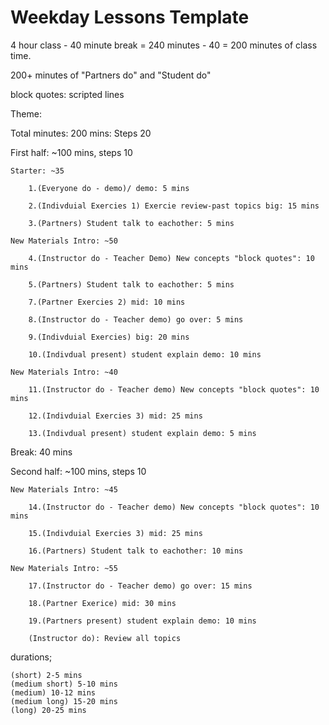 # Weekday Lessons Template

4 hour class - 40 minute break = 240 minutes - 40 = 200 minutes of class time.

200+ minutes of "Partners do" and "Student do"

block quotes: scripted lines

Theme:

Total minutes: 200 mins: Steps 20

First half: ~100 mins, steps 10

	Starter: ~35

		1.(Everyone do - demo)/ demo: 5 mins

		2.(Indivduial Exercies 1) Exercie review-past topics big: 15 mins

		3.(Partners) Student talk to eachother: 5 mins

	New Materials Intro: ~50

		4.(Instructor do - Teacher Demo) New concepts "block quotes": 10 mins 

		5.(Partners) Student talk to eachother: 5 mins

		7.(Partner Exercies 2) mid: 10 mins 

		8.(Instructor do - Teacher demo) go over: 5 mins

		9.(Indivduial Exercies) big: 20 mins

		10.(Indivdual present) student explain demo: 10 mins

	New Materials Intro: ~40

		11.(Instructor do - Teacher demo) New concepts "block quotes": 10 mins 

		12.(Indivduial Exercies 3) mid: 25 mins

		13.(Indivdual present) student explain demo: 5 mins

Break: 40 mins

Second half: ~100 mins, steps 10

	New Materials Intro: ~45

		14.(Instructor do - Teacher demo) New concepts "block quotes": 10 mins 

		15.(Indivduial Exercies 3) mid: 25 mins

		16.(Partners) Student talk to eachother: 10 mins

	New Materials Intro: ~55

		17.(Instructor do - Teacher demo) go over: 15 mins

		18.(Partner Exerice) mid: 30 mins

		19.(Partners present) student explain demo: 10 mins

		(Instructor do): Review all topics


durations;

	(short) 2-5 mins
	(medium short) 5-10 mins
	(medium) 10-12 mins 
	(medium long) 15-20 mins
	(long) 20-25 mins

